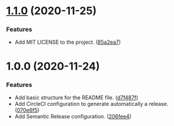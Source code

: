 # [1.1.0](https://github.com/alex-airbnb/alex_airbnb/compare/v1.0.0...v1.1.0) (2020-11-25)


### Features

* Add MIT LICENSE to the project. ([85a2ea7](https://github.com/alex-airbnb/alex_airbnb/commit/85a2ea74eb13b8e4583fc38c59f1e02d9e254f23))

# 1.0.0 (2020-11-24)


### Features

* Add basic structure for the README file. ([d7f487f](https://github.com/alex-airbnb/alex_airbnb/commit/d7f487f3d36d9cd8ab5b5963e25129da74a4f1cb))
* Add CircleCI configuration to generate automatically a release. ([070e6f5](https://github.com/alex-airbnb/alex_airbnb/commit/070e6f5dc707c6faba493b3a83133db9869b4b77))
* Add Semantic Release configuration. ([206fee4](https://github.com/alex-airbnb/alex_airbnb/commit/206fee4f729971c12d9c0b7beec42a0e25045d3e))
